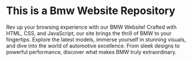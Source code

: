 # This is a Bmw Website Repository
<p>Rev up your browsing experience with our BMW Website! Crafted with HTML, CSS, and JavaScript, our site brings the thrill of BMW to your fingertips. Explore the latest models, immerse yourself in stunning visuals, and dive into the world of automotive excellence. From sleek designs to powerful performance, discover what makes BMW truly extraordinary.</p>